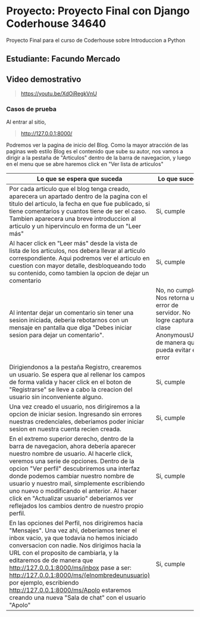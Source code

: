 # Proyecto: Proyecto Final con Django Coderhouse 34640
Proyecto Final para el curso de Coderhouse sobre Introduccion a Python

## Estudiante: Facundo Mercado

## Video demostrativo
>https://youtu.be/XdOiRegkVnU
>

### Casos de prueba

Al entrar al sitio, 
>http://127.0.0.1:8000/
>
Podremos ver la pagina de inicio del Blog. Como la mayor atracción de las paginas web estilo Blog es el contenido que sube su autor, nos vamos a dirigir
a la pestaña de "Articulos" dentro de la barra de navegacion, y luego en el menu que se abre haremos click en "Ver lista de articulos"

| Lo que se espera que suceda | Lo que sucede |
| ------------- | ------------- |
| Por cada articulo que el blog tenga creado, aparecera un apartado dentro de la pagina con el titulo del articulo, la fecha en que fue publicado, si tiene comentarios y cuantos tiene de ser el caso. Tambien aparecera una breve introduccion al articulo y un hipervinculo en forma de un "Leer más" |   Si, cumple |
| Al hacer click en "Leer más" desde la vista de lista de los articulos, nos debera llevar al articulo correspondiente. Aqui podremos ver el articulo en cuestion con mayor detalle, desbloqueando todo su contenido, como tambien la opcion de dejar un comentario | Si, cumple |
| Al intentar dejar un comentario sin tener una sesion iniciada, deberia rebotarnos con un mensaje en pantalla que diga "Debes iniciar sesion para dejar un comentario". | No, no cumple. Nos retorna un error de servidor. No logre capturar la clase AnonymousUser de manera que pueda evitar el error |
| Dirigiendonos a la pestaña Registro, crearemos un usuario. Se espera que al rellenar los campos de forma valida y hacer click en el boton de "Registrarse" se lleve a cabo la creacion del usuario sin inconveniente alguno. | Si, cumple|
| Una vez creado el usuario, nos dirigiremos a la opcion de iniciar sesion. Ingresando sin errores nuestras credenciales, deberiamos poder iniciar sesion en nuestra cuenta recien creada. | Si, cumple |
| En el extremo superior derecho, dentro de la barra de navegacion, ahora debería aparecer nuestro nombre de usuario. Al hacerle click, veremos una serie de opciones. Dentro de la opcion "Ver perfil" descubriremos una interfaz donde podemos cambiar nuestro nombre de usuario y nuestro mail, simplemente escribiendo uno nuevo o modificando el anterior. Al hacer click en "Actualizar usuario" deberiamos ver reflejados los cambios dentro de nuestro propio perfil. | Si, cumple |
| En las opciones del Perfil, nos dirigiremos hacia "Mensajes". Una vez ahi, deberiamos tener el inbox vacio, ya que todavia no hemos iniciado conversacion con nadie. Nos dirigimos hacia la URL con el proposito de cambiarla, y la editaremos de de manera que http://127.0.0.1:8000/ms/inbox pase a ser: http://127.0.0.1:8000/ms/(elnombredeunusuario) por ejemplo, escribiendo http://127.0.0.1:8000/ms/Apolo estaremos creando una nueva "Sala de chat" con el usuario "Apolo" | Si, cumple |
